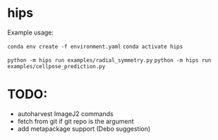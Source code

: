 # hips

Example usage:

`conda env create -f environment.yaml`
`conda activate hips`

`python -m hips run examples/radial_symmetry.py`
`python -m hips run examples/cellpose_prediction.py`

# TODO:

- autoharvest ImageJ2 commands
- fetch from git if git repo is the argument
- add metapackage support (Debo suggestion)
